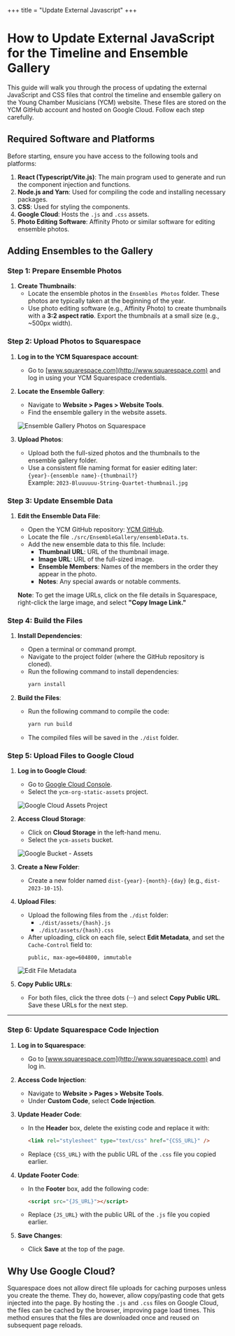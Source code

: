 +++
title = "Update External Javascript" 
+++ 

# How to Update External JavaScript for the Timeline and Ensemble Gallery

This guide will walk you through the process of updating the external JavaScript and CSS files that control the timeline and ensemble gallery on the Young Chamber Musicians (YCM) website. These files are stored on the YCM GitHub account and hosted on Google Cloud. Follow each step carefully.

## Required Software and Platforms

Before starting, ensure you have access to the following tools and platforms:

1. **React (Typescript/Vite.js)**: The main program used to generate and run the component injection and functions.
2. **Node.js and Yarn**: Used for compiling the code and installing necessary packages.
3. **CSS**: Used for styling the components.
4. **Google Cloud**: Hosts the `.js` and `.css` assets.
5. **Photo Editing Software**: Affinity Photo or similar software for editing ensemble photos.


## Adding Ensembles to the Gallery

### Step 1: Prepare Ensemble Photos

1. **Create Thumbnails**:
   - Locate the ensemble photos in the `Ensembles Photos` folder. These photos are typically taken at the beginning of the year.
   - Use photo editing software (e.g., Affinity Photo) to create thumbnails with a **3:2 aspect ratio**. Export the thumbnails at a small size (e.g., ~500px width).

### Step 2: Upload Photos to Squarespace

1. **Log in to the YCM Squarespace account**:
   - Go to [www.squarespace.com](http://www.squarespace.com) and log in using your YCM Squarespace credentials.

2. **Locate the Ensemble Gallery**:
   - Navigate to **Website > Pages > Website Tools**.
   - Find the ensemble gallery in the website assets.

   ![Ensemble Gallery Photos on Squarespace](./ensemble-gallery.png)

3. **Upload Photos**:
   - Upload both the full-sized photos and the thumbnails to the ensemble gallery folder.
   - Use a consistent file naming format for easier editing later:  
     `{year}-{ensemble name}-{thumbnail?}`  
     Example: `2023-Bluuuuuu-String-Quartet-thumbnail.jpg`

### Step 3: Update Ensemble Data

1. **Edit the Ensemble Data File**:
   - Open the YCM GitHub repository: [YCM GitHub](https://github.com/YoungChamberMusicians/squarespace-js).
   - Locate the file `./src/EnsembleGallery/ensembleData.ts`.
   - Add the new ensemble data to this file. Include:
     - **Thumbnail URL**: URL of the thumbnail image.
     - **Image URL**: URL of the full-sized image.
     - **Ensemble Members**: Names of the members in the order they appear in the photo.
     - **Notes**: Any special awards or notable comments.

   **Note**: To get the image URLs, click on the file details in Squarespace, right-click the large image, and select **"Copy Image Link."**

### Step 4: Build the Files

1. **Install Dependencies**:
   - Open a terminal or command prompt.
   - Navigate to the project folder (where the GitHub repository is cloned).
   - Run the following command to install dependencies:
     ```bash
     yarn install
     ```

2. **Build the Files**:
   - Run the following command to compile the code:
     ```bash
     yarn run build
     ```
   - The compiled files will be saved in the `./dist` folder.

### Step 5: Upload Files to Google Cloud

1. **Log in to Google Cloud**:
   - Go to [Google Cloud Console](https://console.cloud.google.com/welcome).
   - Select the `ycm-org-static-assets` project.

   ![Google Cloud Assets Project](./cloud-assets.png)

2. **Access Cloud Storage**:
   - Click on **Cloud Storage** in the left-hand menu.
   - Select the `ycm-assets` bucket.

   ![Google Bucket - Assets](./cloud-assets.png)

3. **Create a New Folder**:
   - Create a new folder named `dist-{year}-{month}-{day}` (e.g., `dist-2023-10-15`).

4. **Upload Files**:
   - Upload the following files from the `./dist` folder:
     - `./dist/assets/{hash}.js`
     - `./dist/assets/{hash}.css`
   - After uploading, click on each file, select **Edit Metadata**, and set the `Cache-Control` field to:
     ```
     public, max-age=604800, immutable
     ```

   ![Edit File Metadata](./file-metadata.png)

5. **Copy Public URLs**:
   - For both files, click the three dots (···) and select **Copy Public URL**. Save these URLs for the next step.

---

### Step 6: Update Squarespace Code Injection

1. **Log in to Squarespace**:
   - Go to [www.squarespace.com](http://www.squarespace.com) and log in.

2. **Access Code Injection**:
   - Navigate to **Website > Pages > Website Tools**.
   - Under **Custom Code**, select **Code Injection**.

3. **Update Header Code**:
   - In the **Header** box, delete the existing code and replace it with:
     ```html
     <link rel="stylesheet" type="text/css" href="{CSS_URL}" />
     ```
   - Replace `{CSS_URL}` with the public URL of the `.css` file you copied earlier.

4. **Update Footer Code**:
   - In the **Footer** box, add the following code:
     ```html
     <script src="{JS_URL}"></script>
     ```
   - Replace `{JS_URL}` with the public URL of the `.js` file you copied earlier.

5. **Save Changes**:
   - Click **Save** at the top of the page.


## Why Use Google Cloud?

Squarespace does not allow direct file uploads for caching purposes unless you create the theme. They do, however, allow copy/pasting code that gets injected into the page. By hosting the `.js` and `.css` files on Google Cloud, the files can be cached by the browser, improving page load times. This method ensures that the files are downloaded once and reused on subsequent page reloads.

